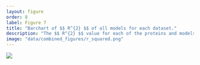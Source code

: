```yaml
---
layout: figure
order: 8
label: Figure 7
title: "Barchart of $$ R^{2} $$ of all models for each dataset."
description: "The $$ R^{2} $$ value for each of the proteins and models tested in this study. The colors represent the model and data set that was used for fitting. The red and green plots include the combined RSA-Distance model. In red, we construct optimized linear models with $$ dN/dS $$ values and distances to 75% of the sites; we still include all reference sites, but only 75% of the distances from that site. In green, we show the $$ R^{2} $$ value for the 25% of data that was not used for optimization using the best site from the optimized set. In blue, we show the $$ R^{2} $$ value of a model that only uses RSA as a predictor for $$ dN/dS $$."
image: "data/combined_figures/r_squared.png"
---
```

<img src="{{ site.baseurl }}/data/combined_figures/r_squared.png">
